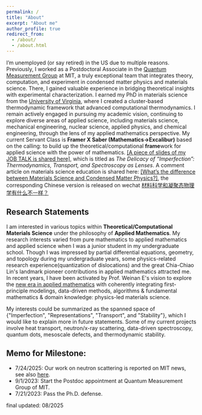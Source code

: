 ```yaml
---
permalink: /
title: "About"
excerpt: "About me"
author_profile: true
redirect_from: 
  - /about/
  - /about.html
---
```


I’m unemployed (or say retired) in the US due to multiple reasons. Previously, I worked as a Postdoctoral Associate in the [Quantum Measurement Group](http://qm.mit.edu) at MIT, a truly exceptional team that integrates theory, computation, and experiment in condensed matter physics and materials science. There, I gained valuable experience in bridging theoretical insights with experimental characterization. I earned my PhD in materials science from the [University of Virginia](http://www.virginia.edu/), where I created a cluster-based thermodynamic framework that advanced computational thermodynamics. I remain actively engaged in pursuing my academic vision, continuing to explore diverse areas of applied science, including materials science, mechanical engineering, nuclear science, applied physics, and chemical engineering, through the lens of my applied mathematics perspective.
My current Servant Class is **Framer X Saber (Mathematics->Excalibur)** based on the calling: to build up the theoretical/computational **frame**work for applied science with the power of mathematics. [\[A piece of slides of my JOB TALK is shared here\]](http://ChuLiangFu.github.io/files/RS_Chuliang.pdf), which is titled as *The Delicacy of “Imperfection”: Thermodynamics, Transport, and Spectroscopy as Lenses*. A comment article on materials science education is shared here: [\[What’s the difference between Materials Science and Condensed Matter Physics?\]](http://ChuLiangFu.github.io/files/RS_Chuliang.pdf), the corresponding Chinese version is released on wechat [
材料科学和凝聚态物理学有什么不一样？](https://mp.weixin.qq.com/s/huofWLq8P5KESFUQVXJZLA)

Research Statements
---
I am interested in various topics within **Theoretical/Computational Materials Science** under the philosophy of **Applied Mathematics**. My research interests varied from pure mathematics to applied mathematics and applied science when I was a junior student in my undergraduate school. Though I was impressed by partial differential equations, geometry, and topology during my undergraduate years, some physics-related research experience(quantization of dislocations) and the great Chia-Chiao Lin's landmark pioneer contributions in applied mathematics attracted me. In recent years, I have been activated by Prof. Weinan E's vision to explore the [new era in applied mathematics](https://www.ams.org/notices/202104/rnoti-p565.pdf) with coherently integrating first-principle modelings, data-driven methods, algorithms & fundamental mathematics & domain knowledge: physics-led materials science. 

My interests could be summarized as the spanned space of {"Imperfection", "Representations", "Transport", and "Stability"}, which I would like to explain more in future statements. Some of my current projects involve heat transport, neutron/x-ray scattering, data-driven spectroscopy, quantum dots, mesoscale defects, and thermodynamic stability. 


Memo for Milestone:
---
* 7/24/2025: Our work on neutron scattering is reported on MIT news, see also [here](https://news.mit.edu/2025/theory-guided-strategy-expands-measurable-quantum-interactions-scope-0724).
* 9/1/2023: Start the Postdoc appointment at Quantum Measurement Group of MIT.
* 7/21/2023: Pass the Ph.D. defense.

final updated: 08/2025



